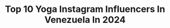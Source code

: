 ---
title: Top 10 Yoga Instagram Influencers In Venezuela In 2024
description: >-
  Find top yoga Instagram influencers in Venezuela in 2024. Most popular hashtags: #yoga #venezuela #love #lifestyle.
platform: Instagram
hits: 9
text_top: Analyze the top-rated Instagram profiles on inBeat.
text_bottom: inBeat aggregates 9 Instagram influencers like this in Venezuela for you to pitch.
profiles:
  - username: "andreaminski"
    fullname: >-
      Andrea Minski
    bio: >-
      Happinista. TV host. Latina ⭐️ Media x social good 🎥🎤👦🏻👶🏼 🐶Mom . Yoga 🧘 teacher. Alma feliz. Content creator @guidemiami @mujerbalance 🌴MIAMI
    location: "Venezuela"
    followers: 177049
    engagement: 36
    commentsToLikes: 0.060014
    id: ck6u99wyzwbh80j71sx1l7jc3
    verified: true
    hashtags: "#instatravel, #travelgram, #wellnessjourney, #italia"
  - username: "andreina_p"
    fullname: >-
      Andreina Peñaloza
    bio: >-
      🏝 Soy del Caribe 🇻🇪 📍 Vivo en #Barcelona 🇪🇸 💙 Periodista 🏄🏾‍♀️ y Profe 🤓 de Redes Sociales 🌺 Aventuras + Marketing Digital 🙌🏽 Cursos Online 👇🏽
    location: "Venezuela"
    followers: 40623
    engagement: 158
    commentsToLikes: 0.176787
    id: ck6tpq0culo5y0j715s3gny0z
    verified: false
    hashtags: "#kitesurf, #sorteobarcelona, #ocean, #un"
  - username: "karlafvs"
    fullname: >-
      Karla Vieira
    bio: >-
      Modelo y Actriz. Demo Reel ⬇️
    location: "Venezuela"
    followers: 18447
    engagement: 670
    commentsToLikes: 0.126690
    id: ck6uhlqf09uko0j7137o6kps1
    verified: false
    hashtags: "#photooftheday, #actress, #portraitphotography, #fashionfilm"
  - username: "monicapinomua"
    fullname: >-
      Monica Pino | Beauty Educator
    bio: >-
      🇺🇸| 🇻🇪 LATINA ✨Te enseñó a maquillarte y amarte✨#sinfiltroniedicion ✉️monicapinomua@gmail.com CONTÁCTAME👇🏼
    location: "Venezuela"
    followers: 72247
    engagement: 444
    commentsToLikes: 0.075805
    id: ckaoqw2udkoa00i78ppzd003l
    verified: false
    hashtags: "#mobiliario, #produccion, #locacion, #monidolls"
  - username: "jenny_vaamond"
    fullname: >-
      Jennifer Vaamonde
    bio: >-
      CEO de la empresa @grupoinnovas @vaamed 🏠REALTOR - Remodelación - Profesional Inmobiliario en Venezuela🇻🇪 Estados Unidos 🇺🇸 Panama 🇵🇦
    location: "Venezuela"
    followers: 13408
    engagement: 477
    commentsToLikes: 0.021598
    id: ckaozvqymnmcd0i78zlmk3zsu
    verified: false
    hashtags: "#house, #instagood, #women, #fotografia"
  - username: "caraqueandoando"
    fullname: >-
      Morella Atencio - gastronomia
    bio: >-
      @vinosterraforte 🍷 Venezolana! Cocinera-consultor gastronómio. Comparto mi 🌍 lo que mis 👀 ven y lo que mi♥️siente, para aprender y crecer juntos
    location: "Venezuela"
    followers: 54295
    engagement: 136
    commentsToLikes: 0.057114
    id: ckap2b9ksy3yu0i78br5qkzw0
    verified: false
    hashtags: "#simpleybueno, #compartolobueno, #thanksgiving, #sololobueno"
  - username: "verulju"
    fullname: >-
      Veruska Ljubisavljevic
    bio: >-
      MISS VENEZUELA MUNDO 2017👑 Publicista 📚 y Repostera🍰 Eterna enamorada de mi país 🇻🇪
    location: "Venezuela"
    followers: 75594
    engagement: 332
    commentsToLikes: 0.030622
    id: ck5hoigtzpmgv0i11g38xaftf
    verified: true
    hashtags: "#ccs, #quedateencasa, #cuarentena, #venezuela"
  - username: "doctorheal7"
    fullname: >-
      Dr. Alberto M Wulff.🇻🇪
    bio: >-
      ▪️Consulta médica integrativa⁣⁣⁣⁣⁣⁣⁣ ▪️Buscamos la raíz de tus problemas de salud⁣⁣⁣ para que vivas saludable y con bienestar⁣⁣⁣⁣ 👇Solicita consulta
    location: "Venezuela"
    followers: 114186
    engagement: 115
    commentsToLikes: 0.095524
    id: ck6u5vwkmc22l0j71vd4g89y4
    verified: false
    hashtags: "#sueroterapia, #prevenciondeenfermedades, #medicinaintegrativa, #saludable"
  - username: "andreinasocorro"
    fullname: >-
      Andreina Socorro Bernardoni
    bio: >-
      Mamá, periodista,locutora y coach , mi sueño : #quetodosseamosUNO . Mi misión: @fundacioninnocens
    location: "Venezuela"
    followers: 89503
    engagement: 96
    commentsToLikes: 0.075527
    id: ck5hggjx12ng10i117ljvz0fe
    verified: false
    hashtags: "#tryitoutfit, #quetodosseamosuno, #palabreando, #mam"
---